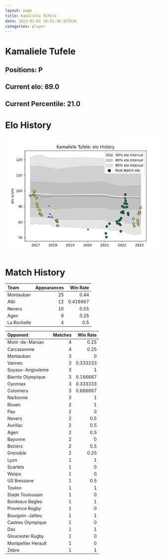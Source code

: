 ```yaml
---  
layout: page  
title: Kamaliele Tufele  
date: 2023-02-02 18:51:40.922534  
categories: player  
---
```

# Kamaliele Tufele

## Positions: P

## Current elo: 89.0

## Current Percentile: 21.0

# Elo History


![elo history](history_KamalieleTufele.png)
# Match History


| Team        |   Appearances |   Win Rate |
|:------------|--------------:|-----------:|
| Montauban   |            25 |   0.44     |
| Albi        |            12 |   0.416667 |
| Nevers      |            10 |   0.55     |
| Agen        |             8 |   0.25     |
| La Rochelle |             4 |   0.5      |

| Opponent            |   Matches |   Win Rate |
|:--------------------|----------:|-----------:|
| Mont-de-Marsan      |         4 |   0.25     |
| Carcassonne         |         4 |   0.25     |
| Montauban           |         3 |   0        |
| Vannes              |         3 |   0.333333 |
| Soyaux-Angouleme    |         3 |   1        |
| Biarritz Olympique  |         3 |   0.166667 |
| Oyonnax             |         3 |   0.333333 |
| Colomiers           |         3 |   0.666667 |
| Narbonne            |         3 |   1        |
| Rouen               |         2 |   1        |
| Pau                 |         2 |   0        |
| Nevers              |         2 |   0.5      |
| Aurillac            |         2 |   0.5      |
| Agen                |         2 |   0.5      |
| Bayonne             |         2 |   0        |
| Beziers             |         2 |   0.5      |
| Grenoble            |         2 |   0.25     |
| Lyon                |         1 |   1        |
| Scarlets            |         1 |   0        |
| Wasps               |         1 |   0        |
| US Bressane         |         1 |   0.5      |
| Toulon              |         1 |   1        |
| Stade Toulousain    |         1 |   0        |
| Bordeaux Begles     |         1 |   1        |
| Provence Rugby      |         1 |   0        |
| Bourgoin-Jallieu    |         1 |   1        |
| Castres Olympique   |         1 |   0        |
| Dax                 |         1 |   1        |
| Gloucester Rugby    |         1 |   0        |
| Montpellier Herault |         1 |   0        |
| Zebre               |         1 |   1        |